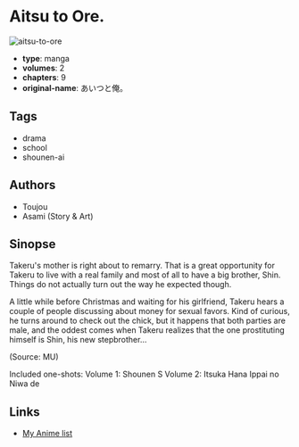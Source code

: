 # Aitsu to Ore.

![aitsu-to-ore](https://cdn.myanimelist.net/images/manga/1/171503.jpg)

-   **type**: manga
-   **volumes**: 2
-   **chapters**: 9
-   **original-name**: あいつと俺。

## Tags

-   drama
-   school
-   shounen-ai

## Authors

-   Toujou
-   Asami (Story & Art)

## Sinopse

Takeru's mother is right about to remarry. That is a great opportunity for Takeru to live with a real family and most of all to have a big brother, Shin. Things do not actually turn out the way he expected though.

A little while before Christmas and waiting for his girlfriend, Takeru hears a couple of people discussing about money for sexual favors. Kind of curious, he turns around to check out the chick, but it happens that both parties are male, and the oddest comes when Takeru realizes that the one prostituting himself is Shin, his new stepbrother…

(Source: MU)

Included one-shots:
Volume 1: Shounen S
Volume 2: Itsuka Hana Ippai no Niwa de

## Links

-   [My Anime list](https://myanimelist.net/manga/2093/Aitsu_to_Ore)
